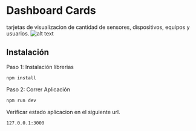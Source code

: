 # Dashboard Cards
tarjetas de visualizacion de cantidad de sensores, dispositivos, equipos y usuarios.
![alt text](https://https://github.com/kabarcagracia/Dashboard-Cards/blob/main/Captura.PNG?raw=true)
## Instalación
Paso 1: Instalación librerias

```sh
npm install
```

Paso 2: Correr Aplicación
```sh
npm run dev
```

Verificar estado aplicacion en el siguiente url.

```sh
127.0.0.1:3000
